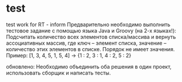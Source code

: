 # test
test work for RT - inform
Предварительно необходимо выполнить тестовое задание с помощью языка Java и Groovy (на 2-х языках!):
Подсчитать количество всех элементов списка/массива и вернуть ассоциативных массив, где ключ – элемент списка, значение – количество этих элементов в списке. Порядок не имеет значения.
Пример: [1, 3, 4, 5, 1, 5, 4] -> {1 : 2, 3 : 1, 4 : 2, 5 : 2}

обновлено: 
Необходимо объединить оба решения в один проект, использовать сборщик и написать тесты.

